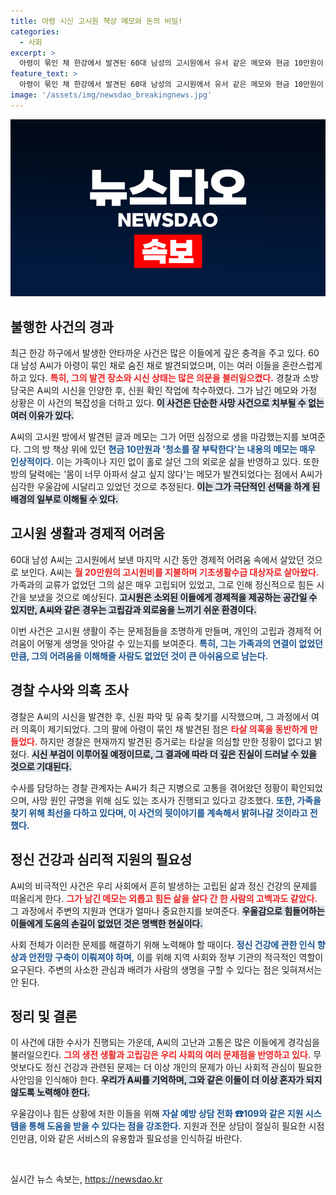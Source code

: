 ```yaml
---
title: 아령 시신 고시원 책상 메모와 돈의 비밀!
categories:
  - 사회
excerpt: >
  아령이 묶인 채 한강에서 발견된 60대 남성의 고시원에서 유서 같은 메모와 현금 10만원이 발견됐다. 혼자 지내온 A씨의 사망 원인은 무엇일까? 경찰은 다양한 가능성을 열어두고 있다. 클릭해서 자세히 알아보세요!
feature_text: >
  아령이 묶인 채 한강에서 발견된 60대 남성의 고시원에서 유서 같은 메모와 현금 10만원이 발견됐다. 혼자 지내온 A씨의 사망 원인은 무엇일까? 경찰은 다양한 가능성을 열어두고 있다. 클릭해서 자세히 알아보세요!
image: '/assets/img/newsdao_breakingnews.jpg'
---
```


<p><img src="/assets/img/newsdao_breakingnews.jpg" alt="implanttips 속보" /></p>

<h2 data-ke-size="size26">불행한 사건의 경과</h2>

<p data-ke-size="size16">최근 한강 하구에서 발생한 안타까운 사건은 많은 이들에게 깊은 충격을 주고 있다. 60대 남성 A씨가 아령이 묶인 채로 숨진 채로 발견되었으며, 이는 여러 이들을 혼란스럽게 하고 있다. <b><span style="color: #ee2323;">특히, 그의 발견 장소와 시신 상태는 많은 의문을 불러일으켰다.</span></b> 경찰과 소방당국은 A씨의 시신을 인양한 후, 신원 확인 작업에 착수하였다. 그가 남긴 메모와 가정 상황은 이 사건의 복잡성을 더하고 있다. <b><span style="background-color: #21538527;">이 사건은 단순한 사망 사건으로 치부될 수 없는 여러 이유가 있다.</span></b>  </p>

<p data-ke-size="size16">A씨의 고시원 방에서 발견된 글과 메모는 그가 어떤 심정으로 생을 마감했는지를 보여준다. 그의 방 책상 위에 있던 <b><span style="color: #1a5490;">현금 10만원과 '청소를 잘 부탁한다'는 내용의 메모는 매우 인상적이다.</span></b> 이는 가족이나 지인 없이 홀로 살던 그의 외로운 삶을 반영하고 있다. 또한 방의 달력에는 '몸이 너무 아파서 살고 싶지 않다'는 메모가 발견되었다는 점에서 A씨가 심각한 우울감에 시달리고 있었던 것으로 추정된다. <b><span style="background-color: #21538527;">이는 그가 극단적인 선택을 하게 된 배경의 일부로 이해될 수 있다.</span></b> </p>

<h2 data-ke-size="size26">고시원 생활과 경제적 어려움</h2>

<p data-ke-size="size16">60대 남성 A씨는 고시원에서 보낸 마지막 시간 동안 경제적 어려움 속에서 살았던 것으로 보인다. A씨는 <b><span style="color: #ee2323;">월 20만원의 고시원비를 지불하며 기초생활수급 대상자로 살아왔다.</span></b> 가족과의 교류가 없었던 그의 삶은 매우 고립되어 있었고, 그로 인해 정신적으로 힘든 시간을 보냈을 것으로 예상된다. <b><span style="background-color: #21538527;">고시원은 소외된 이들에게 경제적을 제공하는 공간일 수 있지만, A씨와 같은 경우는 고립감과 외로움을 느끼기 쉬운 환경이다.</span></b> </p>

<p data-ke-size="size16">이번 사건은 고시원 생활이 주는 문제점들을 조명하게 만들며, 개인의 고립과 경제적 어려움이 어떻게 생명을 앗아갈 수 있는지를 보여준다. <b><span style="color: #1a5490;">특히, 그는 가족과의 연결이 없었던 만큼, 그의 어려움을 이해해줄 사람도 없었던 것이 큰 아쉬움으로 남는다.</span></b> </p>

<h2 data-ke-size="size26">경찰 수사와 의혹 조사</h2>

<p data-ke-size="size16">경찰은 A씨의 시신을 발견한 후, 신원 파악 및 유족 찾기를 시작했으며, 그 과정에서 여러 의혹이 제기되었다. 그의 팔에 아령이 묶인 채 발견된 점은 <b><span style="color: #ee2323;">타살 의혹을 동반하게 만들었다.</span></b> 하지만 경찰은 현재까지 발견된 증거로는 타살을 의심할 만한 정황이 없다고 밝혔다. <b><span style="background-color: #21538527;">시신 부검이 이루어질 예정이므로, 그 결과에 따라 더 깊은 진실이 드러날 수 있을 것으로 기대된다.</span></b> </p>

<p data-ke-size="size16">수사를 담당하는 경찰 관계자는 A씨가 최근 지병으로 고통을 겪어왔던 정황이 확인되었으며, 사망 원인 규명을 위해 심도 있는 조사가 진행되고 있다고 강조했다. <b><span style="color: #1a5490;">또한, 가족을 찾기 위해 최선을 다하고 있다며, 이 사건의 뒷이야기를 계속해서 밝혀나갈 것이라고 전했다.</span></b> </p>

<h2 data-ke-size="size26">정신 건강과 심리적 지원의 필요성</h2>

<p data-ke-size="size16">A씨의 비극적인 사건은 우리 사회에서 흔히 발생하는 고립된 삶과 정신 건강의 문제를 떠올리게 한다. <b><span style="color: #ee2323;">그가 남긴 메모는 외롭고 힘든 삶을 살다 간 한 사람의 고백과도 같았다.</span></b> 그 과정에서 주변의 지원과 연대가 얼마나 중요한지를 보여준다. <b><span style="background-color: #21538527;">우울감으로 힘들어하는 이들에게 도움의 손길이 없었던 것은 명백한 현실이다.</span></b> </p>

<p data-ke-size="size16">사회 전체가 이러한 문제를 해결하기 위해 노력해야 할 때이다. <b><span style="color: #1a5490;">정신 건강에 관한 인식 향상과 안전망 구축이 이뤄져야 하며,</span></b> 이를 위해 지역 사회와 정부 기관의 적극적인 역할이 요구된다. 주변의 사소한 관심과 배려가 사람의 생명을 구할 수 있다는 점은 잊혀져서는 안 된다.</p>

<h2 data-ke-size="size26">정리 및 결론</h2>

<p data-ke-size="size16">이 사건에 대한 수사가 진행되는 가운데, A씨의 고난과 고통은 많은 이들에게 경각심을 불러일으킨다. <b><span style="color: #ee2323;">그의 생전 생활과 고립감은 우리 사회의 여러 문제점을 반영하고 있다.</span></b> 무엇보다도 정신 건강과 관련된 문제는 더 이상 개인의 문제가 아닌 사회적 관심이 필요한 사안임을 인식해야 한다. <b><span style="background-color: #21538527;">우리가 A씨를 기억하며, 그와 같은 이들이 더 이상 혼자가 되지 않도록 노력해야 한다.</span></b> </p>

<p data-ke-size="size16">우울감이나 힘든 상황에 처한 이들을 위해 <b><span style="color: #1a5490;">자살 예방 상담 전화 ☎109와 같은 지원 시스템을 통해 도움을 받을 수 있다는 점을 강조한다.</span></b> 지원과 전문 상담이 절실히 필요한 시점인만큼, 이와 같은 서비스의 유용함과 필요성을 인식하길 바란다.</p>

<p data-ke-size="size16">&nbsp;</p>
실시간 뉴스 속보는, <a href="https://newsdao.kr" rel="dofollow">https://newsdao.kr</a>


